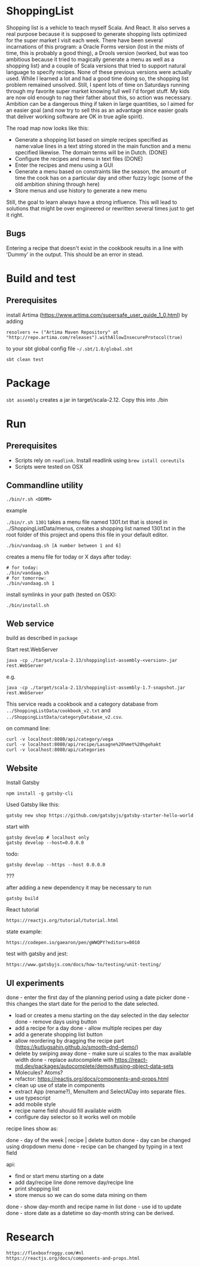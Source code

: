 # ShoppingList

Shopping list is a vehicle to teach myself Scala. And React.
It also serves a real purpose because it is supposed to generate shopping lists optimized for the super market I visit each week.
There have been several incarnations of this program: a Oracle Forms version (lost in the mists of time, this is probably a good thing), a Drools version (worked, but was too ambitious because it tried to magically generate a menu as well as a shopping list)
and a couple of Scala versions that tried to support natural language to specify recipes.
None of these previous versions were actually used. While I learned a lot and had a good time doing so, the shopping list problem remained unsolved. Still, I spent lots of time on Saturdays running through
my favorite  super market knowing full well I'd forget stuff. My kids are now old enough to nag their father about this, so action was necessary.
Ambition can be a dangerous thing if taken in large quantities, so I aimed for an easier goal (and now try to sell this as an advantage since easier goals that deliver working software are OK in true agile spirit).

The road map now looks like this:
- Generate a shopping list based on simple recipes specified as name:value lines in a text string stored in the main function and a menu specified likewise. The domain terms will be in Dutch. (DONE)
- Configure the recipes and menu in text files (DONE)
- Enter the recipes and menu using a GUI
- Generate a menu based on constraints like the season, the amount of time the cook has on a particular day and other fuzzy logic (some of the old ambition shining through here)
- Store menus and use history to generate a new menu

Still, the goal to learn always have a strong influence. This will lead to solutions that might be over engineered or rewritten several times just to get it right. 

## Bugs

Entering a recipe that doesn't exist in the cookbook results in a line with 'Dummy' in the output. This should be an error in stead.

# Build and test

## Prerequisites

install Artima (https://www.artima.com/supersafe_user_guide_1_0.html) by adding 

    resolvers += ("Artima Maven Repository" at "http://repo.artima.com/releases").withAllowInsecureProtocol(true)

to your sbt global config file `~/.sbt/1.0/global.sbt`

```sbt clean test```

# Package

```sbt assembly``` creates a jar in target/scala-2.12. Copy this into ./bin

# Run

## Prerequisites

- Scripts rely on `readlink`. Install readlink using `brew istall coreutils`
- Scripts were tested on OSX 

## Commandline utility

```./bin/r.sh <DDMM>```

example

```./bin/r.sh 1301``` takes a menu file named 1301.txt that is stored in ../ShoppingListData/menus, creates a shopping list named 1301.txt in
the root folder of this project and opens this file in your default editor.

```./bin/vandaag.sh [A number between 1 and 6]```

creates a menu file for today or X days after today:

```
# for today:
./bin/vandaag.sh
# for tomorrow:
./bin/vandaag.sh 1
```

install symlinks in your path (tested on OSX):

```
./bin/install.sh
```

## Web service

build as described in `package`

Start rest.WebServer

    java -cp ./target/scala-2.13/shoppinglist-assembly-<version>.jar rest.WebServer

e.g.

    java -cp ./target/scala-2.13/shoppinglist-assembly-1.7-snapshot.jar rest.WebServer

This service reads a cookbook and a category database from `../ShoppingListData/cookbook_v2.txt` and `../ShoppingListData/categoryDatabase_v2.csv`.    

on command line:

    curl -v localhost:8080/api/category/vega
    curl -v localhost:8080/api/recipe/Lasagne%20%met%20%gehakt
    curl -v localhost:8080/api/categories

## Website

Install Gatsby

    npm install -g gatsby-cli

Used Gatsby like this:

    gatsby new shop https://github.com/gatsbyjs/gatsby-starter-hello-world

start with

    gatsby develop # localhost only
    gatsby develop --host=0.0.0.0

todo: 

    gatsby develop --https --host 0.0.0.0

???

after adding a new dependency it may be necessary to run

    gatsby build

React tutorial

    https://reactjs.org/tutorial/tutorial.html

state example:

    https://codepen.io/gaearon/pen/gWWQPY?editors=0010

test with gatsby and jest:

    https://www.gatsbyjs.com/docs/how-to/testing/unit-testing/

## UI experiments

done - enter the first day of the planning period using a date picker
done - this changes the start date for the period to the date selected.     
- load or creates a menu starting on the day selected in the day selector
done - remove days using button
- add a recipe for a day
done - allow multiple recipes per day
- add a generate shopping list button
- allow reordering by dragging the recipe part (https://kutlugsahin.github.io/smooth-dnd-demo/)
- delete by swiping away
done - make sure ui scales to the max available width
done - replace autocomplete with https://react-md.dev/packages/autocomplete/demos#using-object-data-sets
- Molecules? Atoms?
- refactor: https://reactjs.org/docs/components-and-props.html
- clean up use of state in components
- extract App (rename?), MenuItem and SelectADay into separate files.
- use typescript   
- add mobile style
- recipe name field should fill available width
- configure day selector so it works well on mobile

recipe lines show as:

done - day of the week | recipe | delete button
done - day can be changed using dropdown menu
done - recipe can be changed by typing in a text field

api:

- find or start menu starting on a date
- add day/recipe line
done remove day/recipe line
- print shopping list
- store menus so we can do some data mining on them

done - show day-month and recipe name in list
done - use id to update
done - store date as a datetime so day-month string can be derived.

# Research

    https://flexboxfroggy.com/#nl
    https://reactjs.org/docs/components-and-props.html
